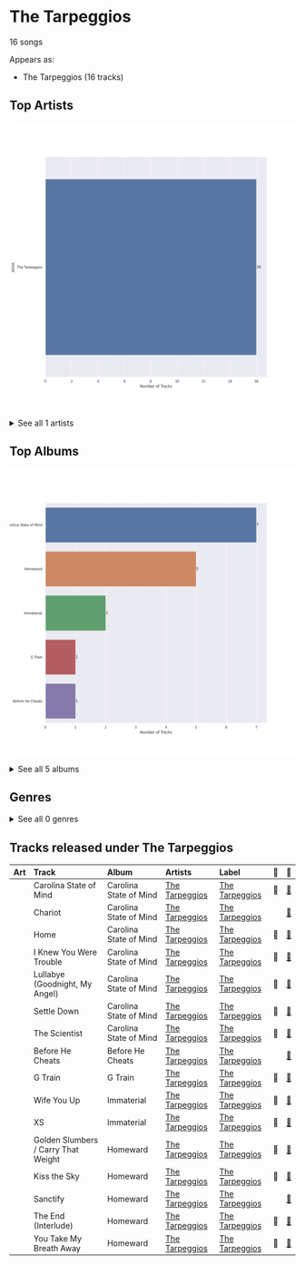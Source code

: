 # The Tarpeggios

16 songs

Appears as:
- The Tarpeggios (16 tracks)

## Top Artists

![Bar chart of top 1 artists](../images/labels/the_tarpeggios/artists.png)


<details>
<summary>See all 1 artists</summary>

|   Number of Tracks | Art                                                                                              | Artist                                         | 🔗                                                           |
|-------------------:|:-------------------------------------------------------------------------------------------------|:-----------------------------------------------|:------------------------------------------------------------|
|                 16 | <img src="https://i.scdn.co/image/ab6761610000e5eb4b2621bf3c5f2197ee957582" alt="" width="50" /> | [The Tarpeggios](../artists/the_tarpeggios.md) | [🔗](https://open.spotify.com/artist/2HXd5pFHJyaQJr5aXfErrE) |

</details>


## Top Albums

![Bar chart of top 5 albums](../images/labels/the_tarpeggios/albums.png)


<details>
<summary>See all 5 albums</summary>

|   Number of Tracks | Art                                                                                              | Album                  | 🔗                                                          |
|-------------------:|:-------------------------------------------------------------------------------------------------|:-----------------------|:-----------------------------------------------------------|
|                  7 | <img src="https://i.scdn.co/image/ab67616d0000b2735d990e8b45c848dc22885f89" alt="" width="50" /> | Carolina State of Mind | [🔗](https://open.spotify.com/album/3zKusinRVxdC5s2wOPYBgX) |
|                  5 | <img src="https://i.scdn.co/image/ab67616d0000b273fc82939fb76760e640d7edca" alt="" width="50" /> | Homeward               | [🔗](https://open.spotify.com/album/2FiDSelqVoi7VQfpmaMRJK) |
|                  2 | <img src="https://i.scdn.co/image/ab67616d0000b27322f75e45afe2febb7d3f4cac" alt="" width="50" /> | Immaterial             | [🔗](https://open.spotify.com/album/5YgtPHMCi4dGtL6JarEGkI) |
|                  1 | <img src="https://i.scdn.co/image/ab67616d0000b27362f44cdb37183a309fc1032f" alt="" width="50" /> | G Train                | [🔗](https://open.spotify.com/album/0vmio1Hc8vrU7scyVa6BYK) |
|                  1 | <img src="https://i.scdn.co/image/ab67616d0000b273e443608c9f1cf2fdb6c36d37" alt="" width="50" /> | Before He Cheats       | [🔗](https://open.spotify.com/album/7bndGIMX7IOBjG3J7O0BEQ) |

</details>


## Genres




<details>
<summary>See all 0 genres</summary>

| Number of Tracks   | Genre   |
|--------------------|---------|

</details>


## Tracks released under The Tarpeggios

| Art                                                                                              | Track                               | Album                  | Artists                                        | Label                               | 💚   | 🔗                                                          |
|:-------------------------------------------------------------------------------------------------|:------------------------------------|:-----------------------|:-----------------------------------------------|:------------------------------------|:----|:-----------------------------------------------------------|
| <img src="https://i.scdn.co/image/ab67616d0000b2735d990e8b45c848dc22885f89" alt="" width="50" /> | Carolina State of Mind              | Carolina State of Mind | [The Tarpeggios](../artists/the_tarpeggios.md) | [The Tarpeggios](the_tarpeggios.md) | 💚   | [🔗](https://open.spotify.com/track/60xweUiIfi93UhZEDN3DKY) |
| <img src="https://i.scdn.co/image/ab67616d0000b2735d990e8b45c848dc22885f89" alt="" width="50" /> | Chariot                             | Carolina State of Mind | [The Tarpeggios](../artists/the_tarpeggios.md) | [The Tarpeggios](the_tarpeggios.md) |     | [🔗](https://open.spotify.com/track/0of5rsasONYN34mx4rSgsn) |
| <img src="https://i.scdn.co/image/ab67616d0000b2735d990e8b45c848dc22885f89" alt="" width="50" /> | Home                                | Carolina State of Mind | [The Tarpeggios](../artists/the_tarpeggios.md) | [The Tarpeggios](the_tarpeggios.md) | 💚   | [🔗](https://open.spotify.com/track/5EiVVKFfodbFiHTCFEB1i3) |
| <img src="https://i.scdn.co/image/ab67616d0000b2735d990e8b45c848dc22885f89" alt="" width="50" /> | I Knew You Were Trouble             | Carolina State of Mind | [The Tarpeggios](../artists/the_tarpeggios.md) | [The Tarpeggios](the_tarpeggios.md) | 💚   | [🔗](https://open.spotify.com/track/2uB0wu6NOxNAEYmKvf1VDi) |
| <img src="https://i.scdn.co/image/ab67616d0000b2735d990e8b45c848dc22885f89" alt="" width="50" /> | Lullabye (Goodnight, My Angel)      | Carolina State of Mind | [The Tarpeggios](../artists/the_tarpeggios.md) | [The Tarpeggios](the_tarpeggios.md) | 💚   | [🔗](https://open.spotify.com/track/4OXK8cslw5QGKzk6U1yRfU) |
| <img src="https://i.scdn.co/image/ab67616d0000b2735d990e8b45c848dc22885f89" alt="" width="50" /> | Settle Down                         | Carolina State of Mind | [The Tarpeggios](../artists/the_tarpeggios.md) | [The Tarpeggios](the_tarpeggios.md) | 💚   | [🔗](https://open.spotify.com/track/2RGGnyqlJ65QcpA4FggZ2x) |
| <img src="https://i.scdn.co/image/ab67616d0000b2735d990e8b45c848dc22885f89" alt="" width="50" /> | The Scientist                       | Carolina State of Mind | [The Tarpeggios](../artists/the_tarpeggios.md) | [The Tarpeggios](the_tarpeggios.md) | 💚   | [🔗](https://open.spotify.com/track/6NOjptrSCGSEr6vvSQuDmC) |
| <img src="https://i.scdn.co/image/ab67616d0000b273e443608c9f1cf2fdb6c36d37" alt="" width="50" /> | Before He Cheats                    | Before He Cheats       | [The Tarpeggios](../artists/the_tarpeggios.md) | [The Tarpeggios](the_tarpeggios.md) |     | [🔗](https://open.spotify.com/track/1kRKhFJLbqoXeBUecl8eZa) |
| <img src="https://i.scdn.co/image/ab67616d0000b27362f44cdb37183a309fc1032f" alt="" width="50" /> | G Train                             | G Train                | [The Tarpeggios](../artists/the_tarpeggios.md) | [The Tarpeggios](the_tarpeggios.md) | 💚   | [🔗](https://open.spotify.com/track/7IFr6PZwvtqBJEMl55Omvx) |
| <img src="https://i.scdn.co/image/ab67616d0000b27322f75e45afe2febb7d3f4cac" alt="" width="50" /> | Wife You Up                         | Immaterial             | [The Tarpeggios](../artists/the_tarpeggios.md) | [The Tarpeggios](the_tarpeggios.md) | 💚   | [🔗](https://open.spotify.com/track/73dGGJmQ9ERvnumjuG5LES) |
| <img src="https://i.scdn.co/image/ab67616d0000b27322f75e45afe2febb7d3f4cac" alt="" width="50" /> | XS                                  | Immaterial             | [The Tarpeggios](../artists/the_tarpeggios.md) | [The Tarpeggios](the_tarpeggios.md) | 💚   | [🔗](https://open.spotify.com/track/3s8C5wAXYgvpmzBhTduJBg) |
| <img src="https://i.scdn.co/image/ab67616d0000b273fc82939fb76760e640d7edca" alt="" width="50" /> | Golden Slumbers / Carry That Weight | Homeward               | [The Tarpeggios](../artists/the_tarpeggios.md) | [The Tarpeggios](the_tarpeggios.md) | 💚   | [🔗](https://open.spotify.com/track/3CJwaHt5VqpKaoJ4h523AB) |
| <img src="https://i.scdn.co/image/ab67616d0000b273fc82939fb76760e640d7edca" alt="" width="50" /> | Kiss the Sky                        | Homeward               | [The Tarpeggios](../artists/the_tarpeggios.md) | [The Tarpeggios](the_tarpeggios.md) | 💚   | [🔗](https://open.spotify.com/track/1alIiVzLvztXf92CxCXY1B) |
| <img src="https://i.scdn.co/image/ab67616d0000b273fc82939fb76760e640d7edca" alt="" width="50" /> | Sanctify                            | Homeward               | [The Tarpeggios](../artists/the_tarpeggios.md) | [The Tarpeggios](the_tarpeggios.md) |     | [🔗](https://open.spotify.com/track/3uKuUjR2RMJFFbIAz8l459) |
| <img src="https://i.scdn.co/image/ab67616d0000b273fc82939fb76760e640d7edca" alt="" width="50" /> | The End (Interlude)                 | Homeward               | [The Tarpeggios](../artists/the_tarpeggios.md) | [The Tarpeggios](the_tarpeggios.md) | 💚   | [🔗](https://open.spotify.com/track/36TvCuzr3KGsG8UdZ9tk8e) |
| <img src="https://i.scdn.co/image/ab67616d0000b273fc82939fb76760e640d7edca" alt="" width="50" /> | You Take My Breath Away             | Homeward               | [The Tarpeggios](../artists/the_tarpeggios.md) | [The Tarpeggios](the_tarpeggios.md) | 💚   | [🔗](https://open.spotify.com/track/430GqLsbnIps8OZoZUCIYp) |
